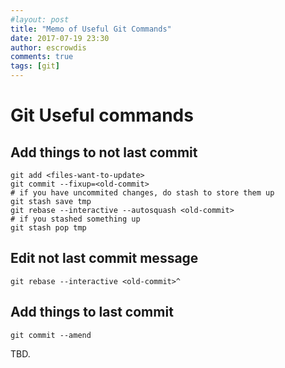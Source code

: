 ```yaml
---
#layout: post
title: "Memo of Useful Git Commands"
date: 2017-07-19 23:30
author: escrowdis
comments: true
tags: [git]
---
```

# Git Useful commands
## Add things to **not last** commit
```git
git add <files-want-to-update>
git commit --fixup=<old-commit>
# if you have uncommited changes, do stash to store them up
git stash save tmp
git rebase --interactive --autosquash <old-commit>
# if you stashed something up
git stash pop tmp
```

## Edit **not last** commit message
```git
git rebase --interactive <old-commit>^
```

## Add things to last commit
```git
git commit --amend
```

TBD.
